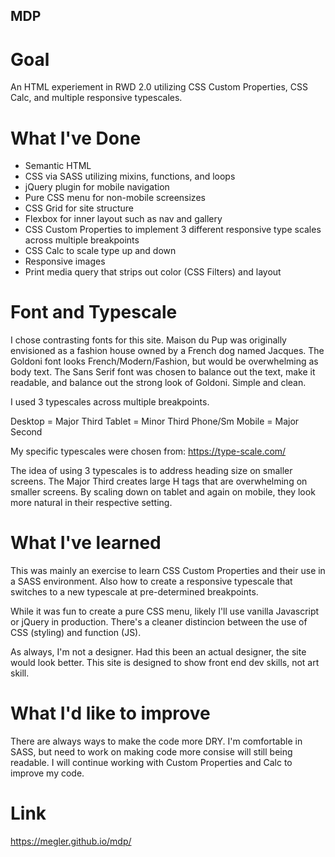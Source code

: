 ## MDP

# Goal

An HTML experiement in RWD 2.0 utilizing CSS Custom Properties, CSS Calc, and multiple responsive typescales.

# What I've Done

- Semantic HTML
- CSS via SASS utilizing mixins, functions, and loops
- jQuery plugin for mobile navigation
- Pure CSS menu for non-mobile screensizes
- CSS Grid for site structure
- Flexbox for inner layout such as nav and gallery
- CSS Custom Properties to implement 3 different responsive type scales across multiple breakpoints
- CSS Calc to scale type up and down
- Responsive images
- Print media query that strips out color (CSS Filters) and layout

# Font and Typescale

I chose contrasting fonts for this site.  Maison du Pup was originally envisioned as a fashion house owned by a French dog named Jacques.  The Goldoni font looks French/Modern/Fashion, but would be overwhelming as body text.  The Sans Serif font was chosen to balance out the text, make it readable, and balance out the strong look of Goldoni.  Simple and clean.

I used 3 typescales across multiple breakpoints.  

Desktop = Major Third
Tablet = Minor Third
Phone/Sm Mobile = Major Second

My specific typescales were chosen from: https://type-scale.com/ 

The idea of using 3 typescales is to address heading size on smaller screens.  The Major Third creates large H tags that are overwhelming on smaller screens.  By scaling down on tablet and again on mobile, they look more natural in their respective setting. 

# What I've learned

This was mainly an exercise to learn CSS Custom Properties and their use in a SASS environment. Also how to create a responsive typescale that switches to a new typescale at pre-determined breakpoints.

While it was fun to create a pure CSS menu, likely I'll use vanilla Javascript or jQuery in production.  There's a cleaner distincion between the use of CSS (styling) and function (JS).  

As always, I'm not a designer.  Had this been an actual designer, the site would look better.  This site is designed to show front end dev skills, not art skill.

# What I'd like to improve

There are always ways to make the code more DRY.  I'm comfortable in SASS, but need to work on making code more consise will still being readable.  I will continue working with Custom Properties and Calc to improve my code.

# Link
https://megler.github.io/mdp/
